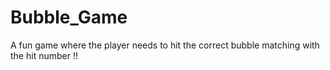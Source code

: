 # Bubble_Game
A fun game where the player needs to hit the correct bubble matching with the hit number !!
